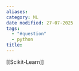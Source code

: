 ```yaml
---
aliases: 
category: ML
date modified: 27-07-2025
tags:
  - "#question"
  - python
title:
---
```

[[Scikit-Learn]]